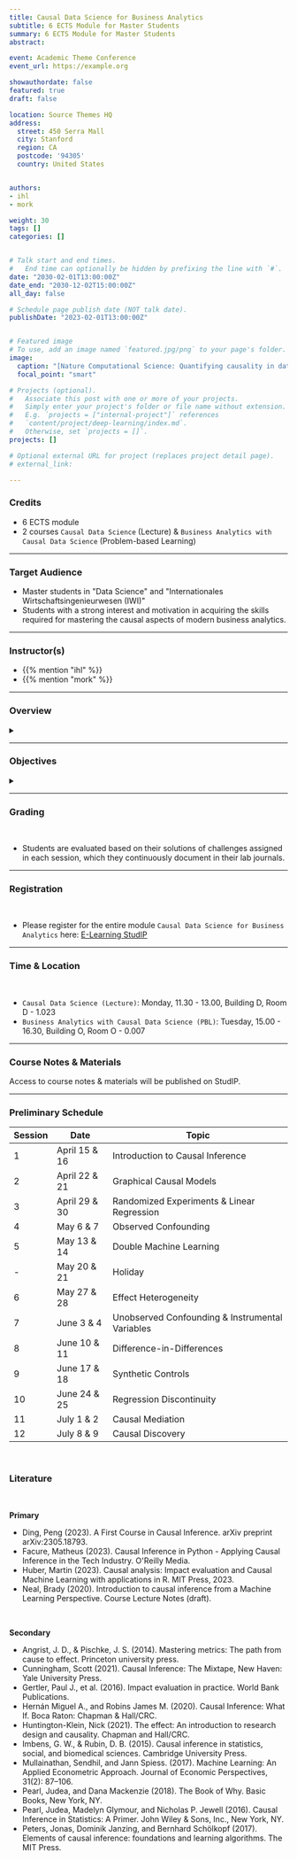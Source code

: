 ```yaml
---
title: Causal Data Science for Business Analytics
subtitle: 6 ECTS Module for Master Students
summary: 6 ECTS Module for Master Students
abstract: 

event: Academic Theme Conference
event_url: https://example.org

showauthordate: false
featured: true
draft: false

location: Source Themes HQ
address:
  street: 450 Serra Mall
  city: Stanford
  region: CA
  postcode: '94305'
  country: United States


authors:
- ihl
- mork

weight: 30
tags: []
categories: []


# Talk start and end times.
#   End time can optionally be hidden by prefixing the line with `#`.
date: "2030-02-01T13:00:00Z"
date_end: "2030-12-02T15:00:00Z"
all_day: false

# Schedule page publish date (NOT talk date).
publishDate: "2023-02-01T13:00:00Z"


# Featured image
# To use, add an image named `featured.jpg/png` to your page's folder. 
image:
  caption: "[Nature Computational Science: Quantifying causality in data science with quasi-experiments](https://www.nature.com/articles/s43588-020-00005-8)"
  focal_point: "smart"

# Projects (optional).
#   Associate this post with one or more of your projects.
#   Simply enter your project's folder or file name without extension.
#   E.g. `projects = ["internal-project"]` references 
#   `content/project/deep-learning/index.md`.
#   Otherwise, set `projects = []`.
projects: []

# Optional external URL for project (replaces project detail page).
# external_link: 

---
```


### Credits

* 6 ECTS module
* 2 courses `Causal Data Science` (Lecture) & `Business Analytics with Causal Data Science` (Problem-based Learning)

***

### Target Audience

* Master students in "Data Science" and "Internationales Wirtschaftsingenieurwesen (IWI)"
* Students with a strong interest and motivation in acquiring the skills required for mastering the causal aspects of modern business analytics.

***

### Instructor(s)

* {{% mention "ihl" %}}
* {{% mention "mork" %}}


***

### Overview
<details class="description" close><summary data-close="Show" data-open="Hide"></summary>

Most managerial decision problems require answers to questions such as “what happens to Y if we do X?”, or “was it X that caused Y to change?” In other words, practical business decision-making requires knowledge about cause-and-effect. While most data science and machine learning approaches are designed to efficiently detect patterns in high-dimensional data, they are not able to distinguish causal relationships from simple correlations. That means, commonly used approaches to business analytics often fall short to provide decision makers with important causal knowledge. Therefore, many leading companies currently try to develop specific causal data science capabilities.
<br><br>
This module will provide an introduction into the topic of causal inference with the help of modern data science and machine learning approaches and with a focus on applications to practical business problems from various management areas. Based on an overarching framework for causal data science, the course will guide students to detect sources of confounding influence factors, understand the problem of selective measurement in data collection, and extrapolate causal knowledge across different business contexts. We also cover several tools for causal inference, such as A/B testing and experiments, difference-in-differences, instrumental variables, matching, regression discontinuity designs, etc. A variety of hands-on examples will be discussed that allow students to apply their newly obtained knowledge and carry out state-of-the-art causal analyses by themselves.
</details>

***

### Objectives

<details class="description" close><summary data-close="Show" data-open="Hide"></summary>

After completing this module, students will be able to:

* Understand the difference between "correlation” and “causation" 
* Understand the shortcomings of current correlation-based approaches
* Develop causal knowledge relevant for specific data-driven decisions
* Formalize intuition about causal relationships using a "language" of causality
* Derive causal hypotheses that can be tested with data
* Discuss the conceptual ideas behind state-of-the-art causal data science tools and algorithms
* Carry out causal data analyses with state-of-the-art tools





</details>


***

### Grading

<br>

* Students are evaluated based on their solutions of challenges assigned in each session, which they continuously document in their lab journals.

***

### Registration

<br>

* Please register for the entire module `Causal Data Science for Business Analytics` here: [E-Learning StudIP](https://e-learning.tuhh.de/studip/dispatch.php/course/details?sem_id=08b87444fd3c7f7e5f8ce7f348e53d6a&again=yes)

***

### Time & Location

<br>

* `Causal Data Science (Lecture)`: Monday, 11.30 - 13.00, Building D, Room D - 1.023
* `Business Analytics with Causal Data Science (PBL)`: Tuesday, 15.00 - 16.30, Building O, Room O - 0.007

***

### Course Notes & Materials

Access to course notes & materials will be published on StudIP.

***

### Preliminary Schedule


| Session | Date | Topic |
| --- | --- | --- |
| 1 | April 15 & 16 | Introduction to Causal Inference |
| 2 | April 22 & 21 | Graphical Causal Models |
| 3 | April 29 & 30 | Randomized Experiments & Linear Regression |
| 4 | May 6 & 7 | Observed Confounding |
| 5 | May 13 & 14 | Double Machine Learning | 
| - | May 20 & 21 | Holiday |
| 6 | May 27 & 28 | Effect Heterogeneity |
| 7 | June 3 & 4 | Unobserved Confounding & Instrumental Variables |
| 8 | June 10 & 11 | Difference-in-Differences |
| 9 | June 17 & 18 | Synthetic Controls |
| 10 | June 24 & 25 | Regression Discontinuity |
| 11 | July 1 & 2 | Causal Mediation  |
| 12 | July 8 & 9 | Causal Discovery |

<br>


### Literature

<br>

**Primary**
* Ding, Peng (2023). A First Course in Causal Inference. arXiv preprint arXiv:2305.18793.
* Facure, Matheus (2023). Causal Inference in Python - Applying Causal Inference in the Tech Industry. O'Reilly Media.
* Huber, Martin (2023). Causal analysis: Impact evaluation and Causal Machine Learning with applications in R. MIT Press, 2023.
* Neal, Brady (2020). Introduction to causal inference from a Machine Learning Perspective. Course Lecture Notes (draft).

<br>

**Secondary**
* Angrist, J. D., & Pischke, J. S. (2014). Mastering metrics: The path from cause to effect. Princeton university press.
* Cunningham, Scott (2021). Causal Inference: The Mixtape, New Haven: Yale University Press.
* Gertler, Paul J., et al. (2016). Impact evaluation in practice. World Bank Publications.
* Hernán Miguel A., and Robins James M. (2020). Causal Inference: What If. Boca Raton: Chapman & Hall/CRC.
* Huntington-Klein, Nick (2021). The effect: An introduction to research design and causality. Chapman and Hall/CRC.
* Imbens, G. W., & Rubin, D. B. (2015). Causal inference in statistics, social, and biomedical sciences. Cambridge University Press.
* Mullainathan, Sendhil, and Jann Spiess. (2017). Machine Learning: An Applied Econometric Approach. Journal of Economic Perspectives, 31(2): 87–106.
* Pearl, Judea, and Dana Mackenzie (2018). The Book of Why. Basic Books, New York, NY.
* Pearl, Judea, Madelyn Glymour, and Nicholas P. Jewell (2016). Causal Inference in Statistics: A Primer. John Wiley & Sons, Inc., New York, NY.
* Peters, Jonas, Dominik Janzing, and Bernhard Schölkopf (2017). Elements of causal inference: foundations and learning algorithms. The MIT Press.


